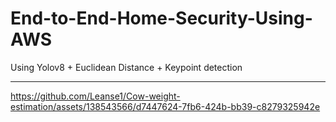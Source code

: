 # End-to-End-Home-Security-Using-AWS
Using Yolov8 + Euclidean Distance + Keypoint detection

--------------------------------------------------------------------------------------------------------------------------


https://github.com/Leanse1/Cow-weight-estimation/assets/138543566/d7447624-7fb6-424b-bb39-c8279325942e



